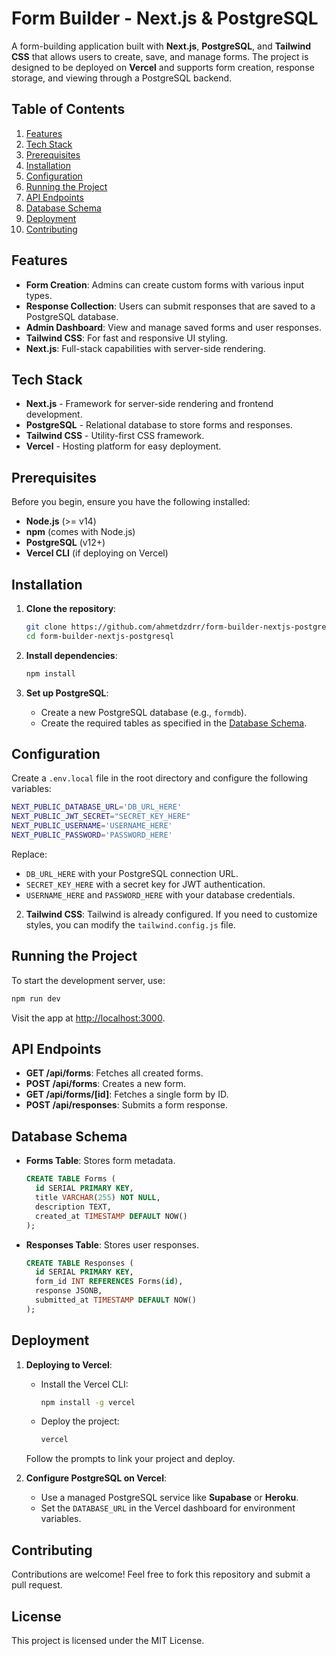 # Form Builder - Next.js & PostgreSQL

A form-building application built with **Next.js**, **PostgreSQL**, and **Tailwind CSS** that allows users to create, save, and manage forms. The project is designed to be deployed on **Vercel** and supports form creation, response storage, and viewing through a PostgreSQL backend.

## Table of Contents
1. [Features](#features)
2. [Tech Stack](#tech-stack)
3. [Prerequisites](#prerequisites)
4. [Installation](#installation)
5. [Configuration](#configuration)
6. [Running the Project](#running-the-project)
7. [API Endpoints](#api-endpoints)
8. [Database Schema](#database-schema)
9. [Deployment](#deployment)
10. [Contributing](#contributing)


## Features
- **Form Creation**: Admins can create custom forms with various input types.
- **Response Collection**: Users can submit responses that are saved to a PostgreSQL database.
- **Admin Dashboard**: View and manage saved forms and user responses.
- **Tailwind CSS**: For fast and responsive UI styling.
- **Next.js**: Full-stack capabilities with server-side rendering.


## Tech Stack
- **Next.js** - Framework for server-side rendering and frontend development.
- **PostgreSQL** - Relational database to store forms and responses.
- **Tailwind CSS** - Utility-first CSS framework.
- **Vercel** - Hosting platform for easy deployment.


## Prerequisites
Before you begin, ensure you have the following installed:
- **Node.js** (>= v14)
- **npm** (comes with Node.js)
- **PostgreSQL** (v12+)
- **Vercel CLI** (if deploying on Vercel)


## Installation

1. **Clone the repository**:
   ```bash
   git clone https://github.com/ahmetdzdrr/form-builder-nextjs-postgresql.git
   cd form-builder-nextjs-postgresql
   ```

2. **Install dependencies**:
   ```bash
   npm install
   ```

3. **Set up PostgreSQL**:
   - Create a new PostgreSQL database (e.g., `formdb`).
   - Create the required tables as specified in the [Database Schema](#database-schema).


## Configuration

Create a `.env.local` file in the root directory and configure the following variables:

```bash
NEXT_PUBLIC_DATABASE_URL='DB_URL_HERE'
NEXT_PUBLIC_JWT_SECRET="SECRET_KEY_HERE"
NEXT_PUBLIC_USERNAME='USERNAME_HERE'
NEXT_PUBLIC_PASSWORD='PASSWORD_HERE'
```

Replace:
- `DB_URL_HERE` with your PostgreSQL connection URL.
- `SECRET_KEY_HERE` with a secret key for JWT authentication.
- `USERNAME_HERE` and `PASSWORD_HERE` with your database credentials.

2. **Tailwind CSS**:
   Tailwind is already configured. If you need to customize styles, you can modify the `tailwind.config.js` file.


## Running the Project

To start the development server, use:

```bash
npm run dev
```

Visit the app at [http://localhost:3000](http://localhost:3000).


## API Endpoints

- **GET /api/forms**: Fetches all created forms.
- **POST /api/forms**: Creates a new form.
- **GET /api/forms/[id]**: Fetches a single form by ID.
- **POST /api/responses**: Submits a form response.


## Database Schema

- **Forms Table**: Stores form metadata.
  ```sql
  CREATE TABLE Forms (
    id SERIAL PRIMARY KEY,
    title VARCHAR(255) NOT NULL,
    description TEXT,
    created_at TIMESTAMP DEFAULT NOW()
  );
  ```

- **Responses Table**: Stores user responses.
  ```sql
  CREATE TABLE Responses (
    id SERIAL PRIMARY KEY,
    form_id INT REFERENCES Forms(id),
    response JSONB,
    submitted_at TIMESTAMP DEFAULT NOW()
  );
  ```


## Deployment

1. **Deploying to Vercel**:
   - Install the Vercel CLI:
     ```bash
     npm install -g vercel
     ```
   - Deploy the project:
     ```bash
     vercel
     ```

   Follow the prompts to link your project and deploy.

2. **Configure PostgreSQL on Vercel**:
   - Use a managed PostgreSQL service like **Supabase** or **Heroku**.
   - Set the `DATABASE_URL` in the Vercel dashboard for environment variables.


## Contributing

Contributions are welcome! Feel free to fork this repository and submit a pull request.


## License
This project is licensed under the MIT License.
